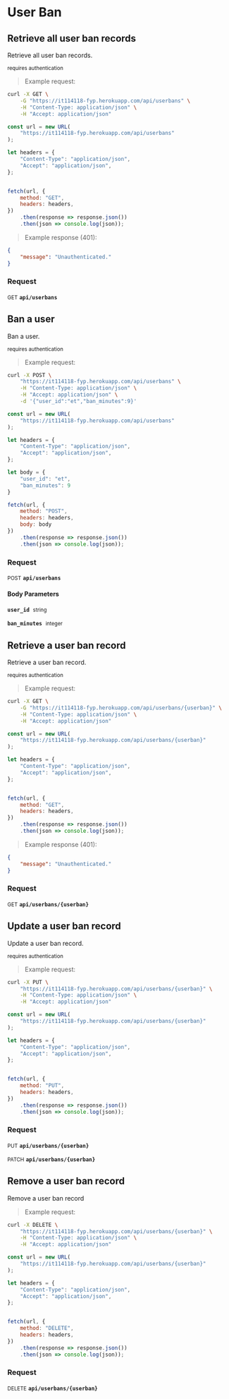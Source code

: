 # User Ban


## Retrieve all user ban records

Retrieve all user ban records.

<small class="badge badge-darkred">requires authentication</small>



> Example request:

```bash
curl -X GET \
    -G "https://it114118-fyp.herokuapp.com/api/userbans" \
    -H "Content-Type: application/json" \
    -H "Accept: application/json"
```

```javascript
const url = new URL(
    "https://it114118-fyp.herokuapp.com/api/userbans"
);

let headers = {
    "Content-Type": "application/json",
    "Accept": "application/json",
};


fetch(url, {
    method: "GET",
    headers: headers,
})
    .then(response => response.json())
    .then(json => console.log(json));
```


> Example response (401):

```json
{
    "message": "Unauthenticated."
}
```

### Request
<small class="badge badge-green">GET</small>
 **`api/userbans`**



## Ban a user

Ban a user.

<small class="badge badge-darkred">requires authentication</small>



> Example request:

```bash
curl -X POST \
    "https://it114118-fyp.herokuapp.com/api/userbans" \
    -H "Content-Type: application/json" \
    -H "Accept: application/json" \
    -d '{"user_id":"et","ban_minutes":9}'

```

```javascript
const url = new URL(
    "https://it114118-fyp.herokuapp.com/api/userbans"
);

let headers = {
    "Content-Type": "application/json",
    "Accept": "application/json",
};

let body = {
    "user_id": "et",
    "ban_minutes": 9
}

fetch(url, {
    method: "POST",
    headers: headers,
    body: body
})
    .then(response => response.json())
    .then(json => console.log(json));
```



### Request
<small class="badge badge-black">POST</small>
 **`api/userbans`**

<h4 class="fancy-heading-panel"><b>Body Parameters</b></h4>
<code><b>user_id</b></code>&nbsp; <small>string</small>     <br>
    

<code><b>ban_minutes</b></code>&nbsp; <small>integer</small>     <br>
    



## Retrieve a user ban record

Retrieve a user ban record.

<small class="badge badge-darkred">requires authentication</small>



> Example request:

```bash
curl -X GET \
    -G "https://it114118-fyp.herokuapp.com/api/userbans/{userban}" \
    -H "Content-Type: application/json" \
    -H "Accept: application/json"
```

```javascript
const url = new URL(
    "https://it114118-fyp.herokuapp.com/api/userbans/{userban}"
);

let headers = {
    "Content-Type": "application/json",
    "Accept": "application/json",
};


fetch(url, {
    method: "GET",
    headers: headers,
})
    .then(response => response.json())
    .then(json => console.log(json));
```


> Example response (401):

```json
{
    "message": "Unauthenticated."
}
```

### Request
<small class="badge badge-green">GET</small>
 **`api/userbans/{userban}`**



## Update a user ban record

Update a user ban record.

<small class="badge badge-darkred">requires authentication</small>



> Example request:

```bash
curl -X PUT \
    "https://it114118-fyp.herokuapp.com/api/userbans/{userban}" \
    -H "Content-Type: application/json" \
    -H "Accept: application/json"
```

```javascript
const url = new URL(
    "https://it114118-fyp.herokuapp.com/api/userbans/{userban}"
);

let headers = {
    "Content-Type": "application/json",
    "Accept": "application/json",
};


fetch(url, {
    method: "PUT",
    headers: headers,
})
    .then(response => response.json())
    .then(json => console.log(json));
```



### Request
<small class="badge badge-darkblue">PUT</small>
 **`api/userbans/{userban}`**

<small class="badge badge-purple">PATCH</small>
 **`api/userbans/{userban}`**



## Remove a user ban record

Remove a user ban record




> Example request:

```bash
curl -X DELETE \
    "https://it114118-fyp.herokuapp.com/api/userbans/{userban}" \
    -H "Content-Type: application/json" \
    -H "Accept: application/json"
```

```javascript
const url = new URL(
    "https://it114118-fyp.herokuapp.com/api/userbans/{userban}"
);

let headers = {
    "Content-Type": "application/json",
    "Accept": "application/json",
};


fetch(url, {
    method: "DELETE",
    headers: headers,
})
    .then(response => response.json())
    .then(json => console.log(json));
```



### Request
<small class="badge badge-red">DELETE</small>
 **`api/userbans/{userban}`**




